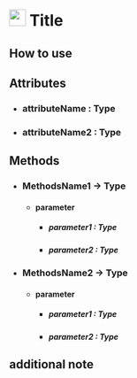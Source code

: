 # <img src="" width="30"> Title

## How to use

## Attributes

- ### attributeName : Type
- ### attributeName2 : Type

## Methods

- ### MethodsName1 -> Type

    - #### parameter

        - ##### parameter1 : Type
        - ##### parameter2 : Type

- ### MethodsName2 -> Type

    - #### parameter

        - ##### parameter1 : Type
        - ##### parameter2 : Type
            


## additional note

